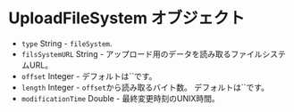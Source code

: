 # UploadFileSystem オブジェクト

* `type` String - `fileSystem`.
* `filsSystemURL` String - アップロード用のデータを読み取るファイルシステムURL。
* `offset` Integer - デフォルトは``です。
* `length` Integer - `offset`から読み取るバイト数。 デフォルトは``です。
* `modificationTime` Double - 最終変更時刻のUNIX時間。